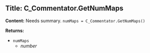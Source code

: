 ## Title: C_Commentator.GetNumMaps

**Content:**
Needs summary.
`numMaps = C_Commentator.GetNumMaps()`

**Returns:**
- `numMaps`
  - *number*